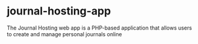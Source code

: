# journal-hosting-app
The Journal Hosting web app is a PHP-based application that allows users to create and manage personal journals online
